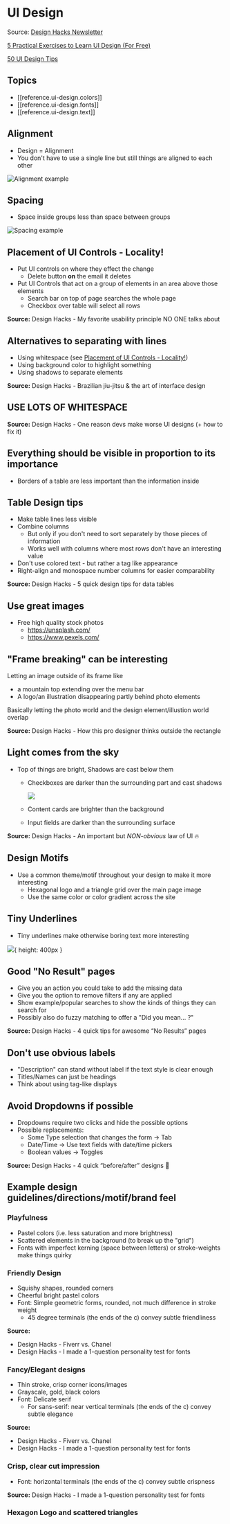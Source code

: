 
# UI Design

Source: [Design Hacks Newsletter](https://learnui.design/newsletter.html)

[5 Practical Exercises to Learn UI Design (For Free)](https://learnui.design/blog/5-practical-exercises-learn-ui-design-free.html)

[50 UI Design Tips](https://twitter.com/erikdkennedy/status/1328771593934290944)


## Topics
- [[reference.ui-design.colors]]
- [[reference.ui-design.fonts]]
- [[reference.ui-design.text]]

## Alignment

- Design = Alignment
- You don't have to use a single line but still things are aligned to each other

![Alignment example](assets/images/alignment-example.png)

## Spacing

- Space inside groups less than space between groups

![Spacing example](assets/images/spacing.png)

## Placement of UI Controls - Locality!
- Put UI controls on where they effect the change
  - Delete button **on** the email it deletes
- Put UI Controls that act on a group of elements in an area above those elements
  - Search bar on top of page searches the whole page
  - Checkbox over table will select all rows

**Source:** Design Hacks - My favorite usability principle NO ONE talks about

## Alternatives to separating with lines
- Using whitespace (see [Placement of UI Controls - Locality!](#placement-of-ui-controls---locality))
- Using background color to highlight something
- Using shadows to separate elements

**Source:** Design Hacks - Brazilian jiu-jitsu & the art of interface design

## USE LOTS OF WHITESPACE
**Source:** Design Hacks - One reason devs make worse UI designs (+ how to fix it)

## Everything should be visible in proportion to its importance
- Borders of a table are less important than the information inside

## Table Design tips
- Make table lines less visible
- Combine columns
  - But only if you don't need to sort separately by those pieces of information
  - Works well with columns where most rows don't have an interesting value
- Don't use colored text - but rather a tag like appearance
- Right-align and monospace number columns for easier comparability

**Source:** Design Hacks - 5 quick design tips for data tables

## Use great images

- Free high quality stock photos
  - https://unsplash.com/
  - https://www.pexels.com/

## "Frame breaking" can be interesting
Letting an image outside of its frame like
- a mountain top extending over the menu bar
- A logo/an illustration disappearing partly behind photo elements

Basically letting the photo world and the design element/illustion world overlap

**Source:** Design Hacks - How this pro designer thinks outside the rectangle

## Light comes from the sky
- Top of things are bright, Shadows are cast below them
  - Checkboxes are darker than the surrounding part and cast shadows

    ![](assets/images/checkbox-shadow-example.png)
  - Content cards are brighter than the background
  - Input fields are darker than the surrounding surface

**Source:** Design Hacks - An important but *NON-obvious* law of UI 🔥

## Design Motifs
- Use a common theme/motif throughout your design to make it more interesting
  - Hexagonal logo and a triangle grid over the main page image
  - Use the same color or color gradient across the site

## Tiny Underlines
- Tiny underlines make otherwise boring text more interesting

![](assets/images/tiny-underlines-example.jpeg){ height: 400px }

## Good "No Result" pages
- Give you an action you could take to add the missing data
- Give you the option to remove filters if any are applied
- Show example/popular searches to show the kinds of things they can search for
- Possibly also do fuzzy matching to offer a "Did you mean... ?"

**Source:** Design Hacks - 4 quick tips for awesome “No Results” pages

## Don't use obvious labels
- "Description" can stand without label if the text style is clear enough
- Titles/Names can just be headings
- Think about using tag-like displays

## Avoid Dropdowns if possible
- Dropdowns require two clicks and hide the possible options
- Possible replacements:
  - Some Type selection that changes the form -> Tab
  - Date/Time -> Use text fields with date/time pickers
  - Boolean values -> Toggles

**Source:** Design Hacks - 4 quick “before/after” designs 💅

## Example design guidelines/directions/motif/brand feel

### Playfulness
- Pastel colors (i.e. less saturation and more brightness)
- Scattered elements in the background (to break up the "grid")
- Fonts with imperfect kerning (space between letters) or stroke-weights make things quirky

### Friendly Design
- Squishy shapes, rounded corners
- Cheerful bright pastel colors
- Font: Simple geometric forms, rounded, not much difference in stroke weight
  - 45 degree terminals (the ends of the c) convey subtle friendliness

**Source:**
  - Design Hacks - Fiverr vs. Chanel
  - Design Hacks - I made a 1-question personality test for fonts

### Fancy/Elegant designs
- Thin stroke, crisp corner icons/images
- Grayscale, gold, black colors
- Font: Delicate serif
  - For sans-serif: near vertical terminals (the ends of the c) convey subtle elegance

**Source:**
  - Design Hacks - Fiverr vs. Chanel
  - Design Hacks - I made a 1-question personality test for fonts

### Crisp, clear cut impression
- Font: horizontal terminals (the ends of the c) convey subtle crispness

**Source:** Design Hacks - I made a 1-question personality test for fonts

### Hexagon Logo and scattered triangles

